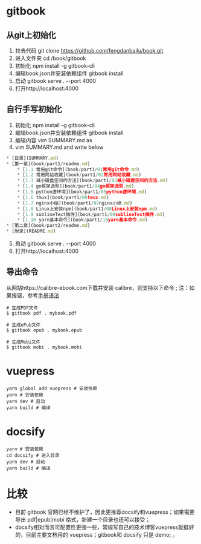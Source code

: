 # gitbook
## 从git上初始化
1. 拉去代码 git clone https://github.com/fengdanbailu/book.git
2. 进入文件夹 cd /book/gitbook
3. 初始化 npm install -g gitbook-cli
4. 编辑book.json并安装依赖组件 gitbook install
5. 启动 gitbook serve . --port 4000
6. 打开http://localhost:4000

## 自行手写初始化
1. 初始化 npm install -g gitbook-cli
2. 编辑book.json并安装依赖组件 gitbook install
3. 编辑内容 vim SUMMARY.md as
4. vim SUMMARY.md and write below
``` javascript
* [目录](SUMMARY.md)
* [第一章](book/part1/readme.md)
    * [1.1 常用git命令](book/part1/01常用git命令.md)
    * [1.2 常用网站收藏](book/part1/02常用网站收藏.md)
    * [1.3 减小磁盘空间的方法](book/part1/03减小磁盘空间的方法.md)
    * [1.4 go框架选型](book/part1/04go框架选型.md)
    * [1.5 python虚环境](book/part1/05python虚环境.md)
    * [1.6 tmux](book/part1/06tmux.md)
    * [1.7 nginx小结](book/part1/07nginx小结.md)
    * [1.8 Linux上安装npm](book/part1/08Linux上安装npm.md)
    * [1.9 sublineText插件](book/part1/09sublineText插件.md)
    * [1.10 yarn基本命令](book/part1/10yarn基本命令.md)    
* [第二章](book/part2/readme.md)
* [附录](README.md)
```
5. 启动 gitbook serve . --port 4000
6. 打开http://localhost:4000

## 导出命令
从网站https://calibre-ebook.com下载并安装 calibre，则支持以下命令 ;
注：如果报错，参考[手册](http://gitbook.wiliam.me/ebookandpdf.html)[语法](https://chrisniael.gitbooks.io/gitbook-documentation/content/format/markdown.html)
```
# 生成PDF文件
$ gitbook pdf . mybook.pdf

# 生成ePub文件
$ gitbook epub . mybook.epub

# 生成Mobi文件
$ gitbook mobi . mybook.mobi
```

# vuepress
```
yarn global add vuepress # 安装依赖
yarn # 安装依赖
yarn dev # 启动
yarn build # 编译
```

# docsify
``` 
yarn # 安装依赖
cd docsify # 进入目录
yarn dev # 启动
yarn build # 编译
```

# 比较
- 目前 gitbook 官网已经不维护了，因此更推荐docsify和vuepress；如果需要导出 pdf|epub|mobi 格式，新建一个目录也还可以接受；
- docsify相对而言可配置性更强一些，常规写自己的技术博客vuepress就挺好的，目前主要文档用的 vuepress；gitbook和 docsify 只是 demo;
。